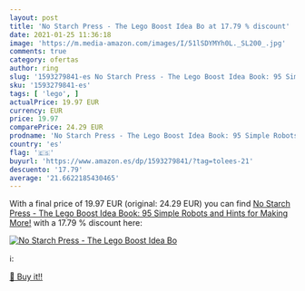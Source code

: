 ```yaml
---
layout: post
title: 'No Starch Press - The Lego Boost Idea Bo at 17.79 % discount'
date: 2021-01-25 11:36:18
image: 'https://m.media-amazon.com/images/I/51lSDYMYh0L._SL200_.jpg'
comments: true
category: ofertas
author: ring
slug: '1593279841-es No Starch Press - The Lego Boost Idea Book: 95 Simple...'
sku: '1593279841-es'
tags: [ 'lego', ]
actualPrice: 19.97 EUR
currency: EUR
price: 19.97
comparePrice: 24.29 EUR
prodname: 'No Starch Press - The Lego Boost Idea Book: 95 Simple Robots and Hints for Making More!'
country: 'es'
flag: '🇪🇸'
buyurl: 'https://www.amazon.es/dp/1593279841/?tag=tolees-21'
descuento: '17.79'
average: '21.6622185430465'
---
```


With a final price of 19.97 EUR (original: 24.29 EUR) you can find [No Starch Press - The Lego Boost Idea Book: 95 Simple Robots and Hints for Making More!](https://www.amazon.es/dp/1593279841/?tag=tolees-21) with a  17.79 % discount here:

[![No Starch Press - The Lego Boost Idea Bo](https://m.media-amazon.com/images/I/51lSDYMYh0L._SL200_.jpg)](https://www.amazon.es/dp/1593279841/?tag=tolees-21)

ℹ️:


[🛒 Buy it!!](https://www.amazon.es/dp/1593279841/?tag=tolees-21)
